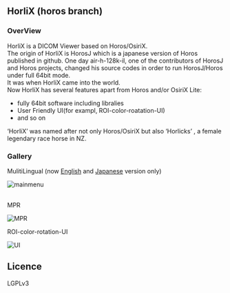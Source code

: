 ## HorliX (horos branch)

### OverView

HorliX is a DICOM Viewer based on Horos/OsiriX.  
The origin of HorliX is HorosJ which is a japanese version of Horos published in github. One day air-h-128k-il, one of the contributors of HorosJ and Horos projects, changed his source codes in order to run HorosJ/Horos under full 64bit mode.  
It was when HorliX came into the world.  
Now HorliX has several features apart from Horos and/or OsiriX Lite:  
  
- fully 64bit software including libralies  
- User Friendly UI(for exampl, ROI-color-roatation-UI)
-  and so on  
  
 ‘HorliX’ was named after not only Horos/OsiriX but also ‘Horlicks’ , a female legendary race horse in NZ.
  

### Gallery

MulitiLingual (now [English](https://phazor.info/HorliX/) and [Japanese](https://phazor.info/HorliX-J/) version only) 

![mainmenu](https://phazor.info/HorliX-J/wp-content/uploads/2018/06/horlix-ja-tif.jpg)  
  

MPR  
  
![MPR](https://phazor.info/HorliX-J/wp-content/uploads/2018/06/color3DMPR.jpg)  
  

ROI-color-rotation-UI  

![UI](https://phazor.info/HorliX-J/wp-content/uploads/2018/06/horlix-roi-color-ja.png)
  

## Licence

LGPLv3
